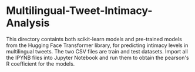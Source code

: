 # Multilingual-Tweet-Intimacy-Analysis

This directory containts both scikit-learn models and pre-trained models from the Hugging Face Transformer library, for predicting intimacy levels in multilingual tweets. The two CSV files are train and test datasets. Import all the IPYNB files into Jupyter Notebook and run them to obtain the pearson's R coefficient for the models.
